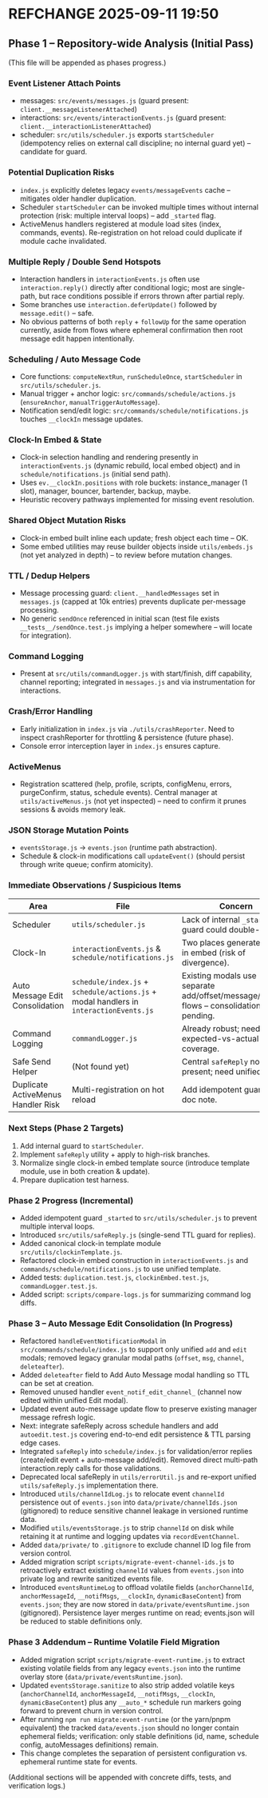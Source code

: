 # REFCHANGE 2025-09-11 19:50

## Phase 1 – Repository-wide Analysis (Initial Pass)

(This file will be appended as phases progress.)

### Event Listener Attach Points

- messages: `src/events/messages.js` (guard present: `client.__messageListenerAttached`)
- interactions: `src/events/interactionEvents.js` (guard present: `client.__interactionListenerAttached`)
- scheduler: `src/utils/scheduler.js` exports `startScheduler` (idempotency relies on external call discipline; no internal guard yet) – candidate for guard.

### Potential Duplication Risks

- `index.js` explicitly deletes legacy `events/messageEvents` cache – mitigates older handler duplication.
- Scheduler `startScheduler` can be invoked multiple times without internal protection (risk: multiple interval loops) – add `_started` flag.
- ActiveMenus handlers registered at module load sites (index, commands, events). Re-registration on hot reload could duplicate if module cache invalidated.

### Multiple Reply / Double Send Hotspots

- Interaction handlers in `interactionEvents.js` often use `interaction.reply()` directly after conditional logic; most are single-path, but race conditions possible if errors thrown after partial reply.
- Some branches use `interaction.deferUpdate()` followed by `message.edit()` – safe.
- No obvious patterns of both `reply` + `followUp` for the same operation currently, aside from flows where ephemeral confirmation then root message edit happen intentionally.

### Scheduling / Auto Message Code

- Core functions: `computeNextRun`, `runScheduleOnce`, `startScheduler` in `src/utils/scheduler.js`.
- Manual trigger + anchor logic: `src/commands/schedule/actions.js` (`ensureAnchor`, `manualTriggerAutoMessage`).
- Notification send/edit logic: `src/commands/schedule/notifications.js` touches `__clockIn` message updates.

### Clock-In Embed & State

- Clock-in selection handling and rendering presently in `interactionEvents.js` (dynamic rebuild, local embed object) and in `schedule/notifications.js` (initial send path).
- Uses `ev.__clockIn.positions` with role buckets: instance_manager (1 slot), manager, bouncer, bartender, backup, maybe.
- Heuristic recovery pathways implemented for missing event resolution.

### Shared Object Mutation Risks

- Clock-in embed built inline each update; fresh object each time – OK.
- Some embed utilities may reuse builder objects inside `utils/embeds.js` (not yet analyzed in depth) – to review before mutation changes.

### TTL / Dedup Helpers

- Message processing guard: `client.__handledMessages` set in `messages.js` (capped at 10k entries) prevents duplicate per-message processing.
- No generic `sendOnce` referenced in initial scan (test file exists `__tests__/sendOnce.test.js` implying a helper somewhere – will locate for integration).

### Command Logging

- Present at `src/utils/commandLogger.js` with start/finish, diff capability, channel reporting; integrated in `messages.js` and via instrumentation for interactions.

### Crash/Error Handling

- Early initialization in `index.js` via `./utils/crashReporter`. Need to inspect crashReporter for throttling & persistence (future phase).
- Console error interception layer in `index.js` ensures capture.

### ActiveMenus

- Registration scattered (help, profile, scripts, configMenu, errors, purgeConfirm, status, schedule events). Central manager at `utils/activeMenus.js` (not yet inspected) – need to confirm it prunes sessions & avoids memory leak.

### JSON Storage Mutation Points

- `eventsStorage.js` -> `events.json` (runtime path abstraction).
- Schedule & clock-in modifications call `updateEvent()` (should persist through write queue; confirm atomicity).

### Immediate Observations / Suspicious Items

| Area                               | File                                                                                   | Concern                                                                                |
| ---------------------------------- | -------------------------------------------------------------------------------------- | -------------------------------------------------------------------------------------- |
| Scheduler                          | `utils/scheduler.js`                                                                   | Lack of internal `_started` guard could double-loop.                                   |
| Clock-In                           | `interactionEvents.js` & `schedule/notifications.js`                                   | Two places generate clock-in embed (risk of divergence).                               |
| Auto Message Edit Consolidation    | `schedule/index.js` + `schedule/actions.js` + modal handlers in `interactionEvents.js` | Existing modals use separate add/offset/message/channel flows – consolidation pending. |
| Command Logging                    | `commandLogger.js`                                                                     | Already robust; need expected-vs-actual test coverage.                                 |
| Safe Send Helper                   | (Not found yet)                                                                        | Central `safeReply` not present; need unified helper.                                  |
| Duplicate ActiveMenus Handler Risk | Multi-registration on hot reload                                                       | Add idempotent guard or doc note.                                                      |

### Next Steps (Phase 2 Targets)

1. Add internal guard to `startScheduler`.
2. Implement `safeReply` utility + apply to high-risk branches.
3. Normalize single clock-in embed template source (introduce template module, use in both creation & update).
4. Prepare duplication test harness.

### Phase 2 Progress (Incremental)

- Added idempotent guard `_started` to `src/utils/scheduler.js` to prevent multiple interval loops.
- Introduced `src/utils/safeReply.js` (single-send TTL guard for replies).
- Added canonical clock-in template module `src/utils/clockinTemplate.js`.
- Refactored clock-in embed construction in `interactionEvents.js` and `commands/schedule/notifications.js` to use unified template.
- Added tests: `duplication.test.js`, `clockinEmbed.test.js`, `commandLogger.test.js`.
- Added script: `scripts/compare-logs.js` for summarizing command log diffs.

### Phase 3 – Auto Message Edit Consolidation (In Progress)

- Refactored `handleEventNotificationModal` in `src/commands/schedule/index.js` to support only unified `add` and `edit` modals; removed legacy granular modal paths (`offset`, `msg`, `channel`, `deleteafter`).
- Added `deleteafter` field to Add Auto Message modal handling so TTL can be set at creation.
- Removed unused handler `event_notif_edit_channel_` (channel now edited within unified Edit modal).
- Updated event auto-message update flow to preserve existing manager message refresh logic.
- Next: integrate safeReply across schedule handlers and add `autoedit.test.js` covering end-to-end edit persistence & TTL parsing edge cases.
- Integrated `safeReply` into `schedule/index.js` for validation/error replies (create/edit event + auto-message add/edit). Removed direct multi-path interaction.reply calls for those validations.
- Deprecated local safeReply in `utils/errorUtil.js` and re-export unified `utils/safeReply.js` implementation there.
- Introduced `utils/channelIdLog.js` to relocate event `channelId` persistence out of `events.json` into `data/private/channelIds.json` (gitignored) to reduce sensitive channel leakage in versioned runtime data.
- Modified `utils/eventsStorage.js` to strip `channelId` on disk while retaining it at runtime and logging updates via `recordEventChannel`.
- Added `data/private/` to `.gitignore` to exclude channel ID log file from version control.
- Added migration script `scripts/migrate-event-channel-ids.js` to retroactively extract existing `channelId` values from `events.json` into private log and rewrite sanitized events file.
- Introduced `eventsRuntimeLog` to offload volatile fields (`anchorChannelId`, `anchorMessageId`, `__notifMsgs`, `__clockIn`, `dynamicBaseContent`) from `events.json`; they are now stored in `data/private/eventsRuntime.json` (gitignored). Persistence layer merges runtime on read; events.json will be reduced to stable definitions only.

### Phase 3 Addendum – Runtime Volatile Field Migration

- Added migration script `scripts/migrate-event-runtime.js` to extract existing volatile fields from any legacy `events.json` into the runtime overlay store (`data/private/eventsRuntime.json`).
- Updated `eventsStorage.sanitize` to also strip added volatile keys (`anchorChannelId`, `anchorMessageId`, `__notifMsgs`, `__clockIn`, `dynamicBaseContent`) plus any `__auto_*` schedule run markers going forward to prevent churn in version control.
- After running `npm run migrate:event-runtime` (or the yarn/pnpm equivalent) the tracked `data/events.json` should no longer contain ephemeral fields; verification: only stable definitions (id, name, schedule config, autoMessages definitions) remain.
- This change completes the separation of persistent configuration vs. ephemeral runtime state for events.

(Additional sections will be appended with concrete diffs, tests, and verification logs.)
